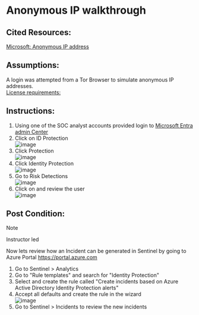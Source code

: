 # Anonymous IP walkthrough

## Cited Resources:
[Microsoft: Anonymous IP address](https://learn.microsoft.com/en-us/azure/active-directory/identity-protection/howto-identity-protection-simulate-risk#anonymous-ip-address) <br />

## Assumptions:
A login was attempted from a Tor Browser to simulate anonymous IP addresses.  <br />
[License requirements:](https://learn.microsoft.com/en-us/azure/active-directory/identity-protection/overview-identity-protection#license-requirements)

## Instructions:
1. Using one of the SOC analyst accounts provided login to [Microsoft Entra admin Center](https://entra.microsoft.com/)
2. Click on ID Protection <br />
 ![image](https://github.com/Tungsten66/Scenarios/assets/40893034/990318ee-90e1-496b-8597-9a9f9c6cec12)
3. Click Protection <br />
![image](https://github.com/Tungsten66/Scenarios/assets/40893034/62418942-d780-48d5-b5eb-4d9203085d73)
4. Click Identity Protection <br />
![image](https://github.com/Tungsten66/Scenarios/assets/40893034/6e551c2c-19e0-43dc-9752-e5c469269418)
5. Go to Risk Detections  <br />
![image](https://github.com/Tungsten66/Scenarios/assets/40893034/7241debf-464a-44ac-90af-638919ff0db3)
6. Click on and review the user  <br />
![image](https://github.com/Tungsten66/Scenarios/assets/40893034/c6e75cde-75c8-48ff-a0e5-089589d5c98d)

## Post Condition:

> [!NOTE]
> Instructor led

Now lets review how an Incident can be generated in Sentinel by going to Azure Portal https://portal.azure.com
1. Go to Sentinel > Analytics
2. Go to "Rule templates" and search for "Identity Protection"
3. Select and create the rule called "Create incidents based on Azure Active Directory Identity Protection alerts"
4. Accept all defaults and create the rule in the wizard <br />
![image](https://github.com/Tungsten66/Scenarios/assets/40893034/3cc228ce-0c85-4b44-8c11-dc91551e85d2)
3. Go to Sentinel > Incidents to review the new incidents

